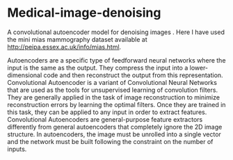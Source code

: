 # Medical-image-denoising
A convolutional autoencoder model for denoising images . Here I have used the mini mias mammography dataset available at http://peipa.essex.ac.uk/info/mias.html.

Autoencoders are a specific type of feedforward neural networks where the input is the same as the output. They compress the input into a lower-dimensional code and then reconstruct the output from this representation.
Convolutional Autoencoder is a variant of Convolutional Neural Networks that are used as the tools for unsupervised learning of convolution filters. They are generally applied in the task of image reconstruction to minimize reconstruction errors by learning the optimal filters. Once they are trained in this task, they can be applied to any input in order to extract features. Convolutional Autoencoders are general-purpose feature extractors differently from general autoencoders that completely ignore the 2D image structure. In autoencoders, the image must be unrolled into a single vector and the network must be built following the constraint on the number of inputs.
